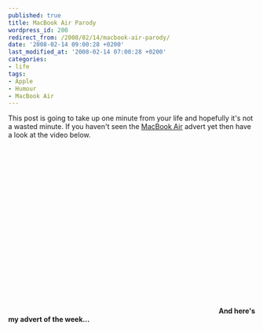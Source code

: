 ```yaml
---
published: true
title: MacBook Air Parody
wordpress_id: 200
redirect_from: /2008/02/14/macbook-air-parody/
date: '2008-02-14 09:00:28 +0200'
last_modified_at: '2008-02-14 07:00:28 +0200'
categories:
- life
tags:
- Apple
- Humour
- MacBook Air
---
```

This post is going to take up one minute from your life and hopefully it's not a wasted minute. If you haven't seen the <a href="http://apple.com/macbookair">MacBook Air</a> advert yet then have a look at the video below.
<object width="425" height="355"><param name="movie" value="http://www.youtube.com/v/qYIdbBiuhXI&rel=1"></param><param name="wmode" value="transparent"></param><embed src="http://www.youtube.com/v/qYIdbBiuhXI&rel=1" type="application/x-shockwave-flash" wmode="transparent" width="425" height="355"></embed></object>
<strong>And here's my advert of the week...</strong>
<object width="425" height="355"><param name="movie" value="http://www.youtube.com/v/sQiiszIthx4&rel=1"></param><param name="wmode" value="transparent"></param><embed src="http://www.youtube.com/v/sQiiszIthx4&rel=1" type="application/x-shockwave-flash" wmode="transparent" width="425" height="355"></embed></object>
